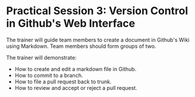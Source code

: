 Practical Session 3: Version Control in Github's Web Interface
==============================================================

The trainer will guide team members to create a document in Github's Wiki
using Markdown. Team members should form groups of two.

The trainer will demonstrate:

* How to create and edit a markdown file in Github.
* How to commit to a branch.
* How to file a pull request back to trunk.
* How to review and accept or reject a pull request.
